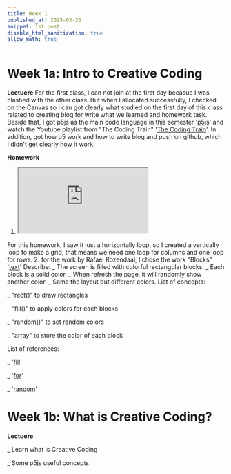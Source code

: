 ```yaml
---
title: Week 1 
published_at: 2025-03-30
snippet: 1st post.
disable_html_sanitization: true
allow_math: true
---
```


# Week 1a: Intro to Creative Coding

**Lectuere**
 For the first class, I can not join at the first day becasue I was clashed with the other class. But when I allocated successfully, I checked on the Canvas so I can got clearly what studied on the first day of this class related to creating blog for write what we learned and homework task. Beside that, I got p5js as the main code language in this semester '[p5js](https://editor.p5js.org/)' and watch the Youtube playlist from "The Coding Train" '[The Coding Train](https://www.youtube.com/playlist?list=PLRqwX-V7Uu6Zy51Q-x9tMWIv9cueOFTFA)'. In addition, got how p5 work and how to write blog and push on github, which I didn't get clearly how it work.

**Homework**
1. <iframe id="grid homework 1" src="https://editor.p5js.org/huynhnamkevin123/full/XgmPtoPvV"></iframe>
<script type="module">

    const iframe  = document.getElementById (`grid homework 1`)
    iframe.width  = iframe.parentNode.scrollWidth
    iframe.height = iframe.width * 9 / 16 + 42

</script>

For this homework, I saw it just a horizontally loop, so I created a vertically loop to make a grid, that means we need one loop for columns and one loop for rows.
2. for the work by Rafael Rozendaal, I chose the work "Blocks" '[text](https://www.newrafael.com/blocks/)'
Describe: 
_ The screen is filled with colorful rectangular blocks.
_ Each block is a solid color.
_ When refresh the page, it will randomly show another color.
_ Same the layout but different colors.
List of concepts: 

_ "rect()" to draw rectangles 

_ "fill()" to apply colors for each blocks

_ "random()" to set random colors 

_ "array" to store the color of each block 

List of references:

_ '[fill](https://p5js.org/reference/p5/fill/)'

_ '[for](https://p5js.org/reference/p5/for/)'

_ '[random](https://p5js.org/reference/p5/random/)'

# Week 1b: What is Creative Coding?

**Lectuere**

_ Learn what is Creative Coding 

_ Some p5js useful concepts 
